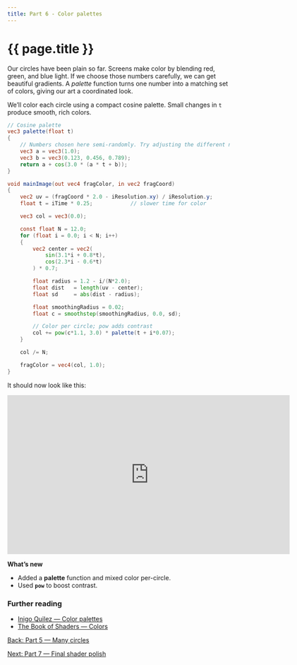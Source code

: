 ```yaml
---
title: Part 6 - Color palettes
---
```

# {{ page.title }}

Our circles have been plain so far. Screens make color by blending red, green, and blue light. If we choose those numbers carefully, we can get beautiful gradients. A *palette* function turns one number into a matching set of colors, giving our art a coordinated look.

We’ll color each circle using a compact cosine palette. Small changes in `t` produce smooth, rich colors.

```glsl
// Cosine palette
vec3 palette(float t)
{
    // Numbers chosen here semi-randomly. Try adjusting the different numbers to get colors you like
    vec3 a = vec3(1.0);
    vec3 b = vec3(0.123, 0.456, 0.789);
    return a + cos(3.0 * (a * t + b));
}

void mainImage(out vec4 fragColor, in vec2 fragCoord)
{
    vec2 uv = (fragCoord * 2.0 - iResolution.xy) / iResolution.y;
    float t = iTime * 0.25;            // slower time for color

    vec3 col = vec3(0.0);

    const float N = 12.0;
    for (float i = 0.0; i < N; i++)
    {
        vec2 center = vec2(
            sin(3.1*i + 0.8*t),
            cos(2.3*i - 0.6*t)
        ) * 0.7;

        float radius = 1.2 - i/(N*2.0);
        float dist   = length(uv - center);
        float sd     = abs(dist - radius);

        float smoothingRadius = 0.02;
        float c = smoothstep(smoothingRadius, 0.0, sd);

        // Color per circle; pow adds contrast
        col += pow(c*1.1, 3.0) * palette(t + i*0.07);
    }

    col /= N;

    fragColor = vec4(col, 1.0);
}
```

It should now look like this:

<p><iframe width="640" height="360" frameborder="0" src="https://www.shadertoy.com/embed/3fffz8" allowfullscreen></iframe></p>

**What’s new**

* Added a **palette** function and mixed color per-circle.
* Used **`pow`** to boost contrast.

### Further reading
- [Inigo Quilez — Color palettes](https://iquilezles.org/articles/palettes/)
- [The Book of Shaders — Colors](https://thebookofshaders.com/06/)

[Back: Part 5 — Many circles](part05_many_circles.md)

[Next: Part 7 — Final shader polish](part07_final_shader.md)
